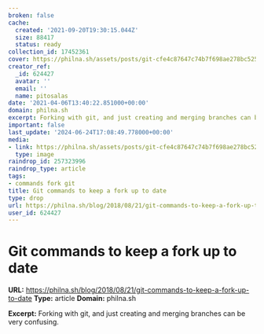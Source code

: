 ```yaml
---
broken: false
cache:
  created: '2021-09-20T19:30:15.044Z'
  size: 88417
  status: ready
collection_id: 17452361
cover: https://philna.sh/assets/posts/git-cfe4c87647c74b7f698ae278bc525a6b701b7804518e4200d59c38f961155239.png
creator_ref:
  _id: 624427
  avatar: ''
  email: ''
  name: pitosalas
date: '2021-04-06T13:40:22.851000+00:00'
domain: philna.sh
excerpt: Forking with git, and just creating and merging branches can be very confusing.
important: false
last_update: '2024-06-24T17:08:49.778000+00:00'
media:
- link: https://philna.sh/assets/posts/git-cfe4c87647c74b7f698ae278bc525a6b701b7804518e4200d59c38f961155239.png
  type: image
raindrop_id: 257323996
raindrop_type: article
tags:
- commands fork git
title: Git commands to keep a fork up to date
type: drop
url: https://philna.sh/blog/2018/08/21/git-commands-to-keep-a-fork-up-to-date
user_id: 624427
---
```


# Git commands to keep a fork up to date

**URL:** https://philna.sh/blog/2018/08/21/git-commands-to-keep-a-fork-up-to-date
**Type:** article
**Domain:** philna.sh

**Excerpt:** Forking with git, and just creating and merging branches can be very confusing.
